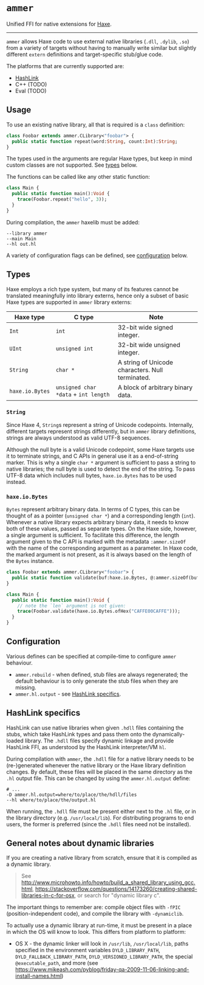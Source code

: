 # `ammer`

Unified FFI for native extensions for [Haxe](https://haxe.org/).

---

`ammer` allows Haxe code to use external native libraries (`.dll`, `.dylib`, `.so`) from a variety of targets without having to manually write similar but slightly different `extern` definitions and target-specific stub/glue code.

The platforms that are currently supported are:

 - [HashLink](#hashlink-specifics)
 - C++ (TODO)
 - Eval (TODO)

## Usage

To use an existing native library, all that is required is a `class` definition:

```haxe
class Foobar extends ammer.CLibrary<"foobar"> {
  public static function repeat(word:String, count:Int):String;
}
```

The types used in the arguments are regular Haxe types, but keep in mind custom classes are not supported. See [types](#types) below.

The functions can be called like any other static function:

```haxe
class Main {
  public static function main():Void {
    trace(Foobar.repeat("hello", 3));
  }
}
```

During compilation, the `ammer` haxelib must be added:

```hxml
--library ammer
--main Main
--hl out.hl
```

A variety of configuration flags can be defined, see [configuration](#configuration) below.

## Types

Haxe employs a rich type system, but many of its features cannot be translated meaningfully into library externs, hence only a subset of basic Haxe types are supported in `ammer` library externs:

| Haxe type | C type | Note |
| --------- | ------ | ---- |
| `Int` | `int` | 32-bit wide signed integer. |
| `UInt` | `unsigned int` | 32-bit wide unsigned integer. |
| `String` | `char *` | A string of Unicode characters. Null terminated. |
| `haxe.io.Bytes` | `unsigned char *data` + `int length` | A block of arbitrary binary data. |

### `String`

Since Haxe 4, `String`s represent a string of Unicode codepoints. Internally, different targets represent strings differently, but in `ammer` library definitions, strings are always understood as valid UTF-8 sequences.

Although the null byte is a valid Unicode codepoint, some Haxe targets use it to terminate strings, and C APIs in general use it as a end-of-string marker. This is why a single `char *` argument is sufficient to pass a string to native libraries; the null byte is used to detect the end of the string. To pass UTF-8 data which includes null bytes, `haxe.io.Bytes` has to be used instead.

### `haxe.io.Bytes`

`Bytes` represent arbitrary binary data. In terms of C types, this can be thought of as a pointer (`unsigned char *`) and a corresponding length (`int`). Whenever a native library expects arbitrary binary data, it needs to know both of these values, passed as separate types. On the Haxe side, however, a single argument is sufficient. To facilitate this difference, the length argument given to the C API is marked with the metadata `:ammer.sizeOf` with the name of the corresponding argument as a parameter. In Haxe code, the marked argument is not present, as it is always based on the length of the `Bytes` instance.

```haxe
class Foobar extends ammer.CLibrary<"foobar"> {
  public static function validate(buf:haxe.io.Bytes, @:ammer.sizeOf(buf) len:Int):Bool;
}

class Main {
  public static function main():Void {
    // note the `len` argument is not given:
    trace(Foobar.validate(haxe.io.Bytes.ofHex("CAFFE00CAFFE")));
  }
}
```

## Configuration

Various defines can be specified at compile-time to configure `ammer` behaviour.

 - `ammer.rebuild` - when defined, stub files are always regenerated; the default behaviour is to only generate the stub files when they are missing.
 - `ammer.hl.output` - see [HashLink specifics](#hashlink-specifics).

## HashLink specifics

HashLink can use native libraries when given `.hdll` files containing the stubs, which take HashLink types and pass them onto the dynamically-loaded library. The `.hdll` files specify dynamic linkage and provide HashLink FFI, as understood by the HashLink interpreter/VM `hl`.

During compilation with `ammer`, the `.hdll` file for a native library needs to be (re-)generated whenever the native library or the Haxe library definition changes. By default, these files will be placed in the same directory as the `.hl` output file. This can be changed by using the `ammer.hl.output` define:

```hxml
# ...
-D ammer.hl.output=where/to/place/the/hdll/files
--hl where/to/place/the/output.hl
```

When running, the `.hdll` file must be present either next to the `.hl` file, or in the library directory (e.g. `/usr/local/lib`). For distributing programs to end users, the former is preferred (since the `.hdll` files need not be installed).

## General notes about dynamic libraries

If you are creating a native library from scratch, ensure that it is compiled as a dynamic library.

> See http://www.microhowto.info/howto/build_a_shared_library_using_gcc.html, https://stackoverflow.com/questions/14173260/creating-shared-libraries-in-c-for-osx, or search for "dynamic library c".

The important things to remember are: compile object files with `-fPIC` (position-independent code), and compile the library with `-dynamiclib`.

To actually use a dynamic library at run-time, it must be present in a place in which the OS will know to look. This differs from platform to platform:

 - OS X - the dynamic linker will look in `/usr/lib`, `/usr/local/lib`, paths specified in the environment variables `DYLD_LIBRARY_PATH`, `DYLD_FALLBACK_LIBRARY_PATH`, `DYLD_VERSIONED_LIBRARY_PATH`, the special `@executable_path`, and more (see  https://www.mikeash.com/pyblog/friday-qa-2009-11-06-linking-and-install-names.html)
